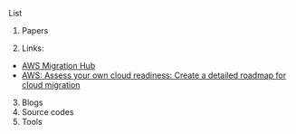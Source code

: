 List
1. Papers

2. Links:
* [AWS Migration Hub](https://aws.amazon.com/migration-hub/)
* [AWS: Assess your own cloud readiness: Create a detailed roadmap for cloud migration](https://aws.amazon.com/blogs/publicsector/assess-your-own-cloud-readiness-create-a-detailed-roadmap-for-cloud-migration/)

3. Blogs
4. Source codes
5. Tools